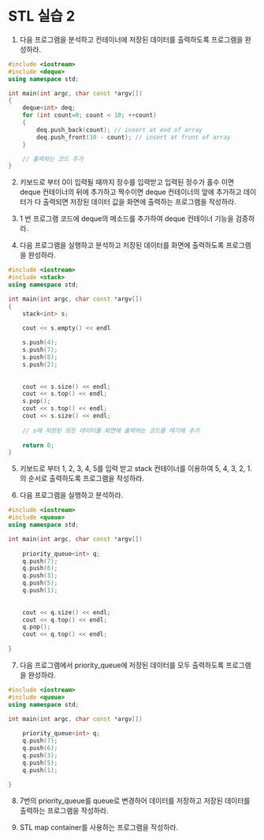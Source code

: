 # STL 실습 2

1. 다음 프로그램을 분석하고 컨테이너에 저장된 데이터를 출력하도록 프로그램을 완성하라.

```c++
#include <iostream>
#include <deque>
using namespace std;

int main(int argc, char const *argv[])
{
    deque<int> deq;
    for (int count=0; count < 10; ++count)
    {
        deq.push_back(count); // insert at end of array
        deq.push_front(10 - count); // insert at front of array
    }

    // 출력하는 코드 추가 
}
```

2. 키보드로 부터 0이 입력될 때까지 정수를 입력받고 입력된 정수가 홀수 이면 deque 컨테이너의 뒤에 추가하고 짝수이면 deque 컨테이너의 앞에 추가하고 데이터가 다 출력되면 저장된 데이터 값을 화면에 출력하는 프로그램을 작성하라.

3. 1 번 프로그램 코드에 deque의 메소드를 추가하여 deque 컨테이너 기능을 검증하라.

4. 다음 프로그램을 실행하고 분석하고 저장된 데이터를 화면에 출력하도록 프로그램을 완성하라. 

```c++
#include <iostream>
#include <stack>
using namespace std;

int main(int argc, char const *argv[])
{
    stack<int> s;

    cout << s.empty() << endl
  
    s.push(4); 
    s.push(7); 
    s.push(8); 
    s.push(2);
 
    
    cout << s.size() << endl;
    cout << s.top() << endl;
    s.pop();
    cout << s.top() << endl;
    cout << s.size() << endl;
  
    // s에 저장된 모든 데이터를 화면에 출력하는 코드를 여기에 추가
    
    return 0;
}
```

5. 키보드로 부터 1, 2, 3, 4, 5를 입력 받고 stack 컨테이너를 이용하여 5, 4, 3, 2, 1. 의 순서로 출력하도록 프로그램을 작성하라.

6. 다음 프로그램을 실행하고 분석하라.

```c++
#include <iostream>
#include <queue>
using namespace std;

int main(int argc, char const *argv[])
    
    priority_queue<int> q;
    q.push(7);
    q.push(6);
    q.push(3);
    q.push(5);
    q.push(1);
  
   
    cout << q.size() << endl;
    cout << q.top() << endl;
    q.pop();
    cout << q.top() << endl;
  
}
```

7. 다음 프로그램에서 priority_queue에 저장된 데이터를 모두 출력하도록 프로그램을 완성하라. 
 
```c++
#include <iostream>
#include <queue>
using namespace std;

int main(int argc, char const *argv[])
    
    priority_queue<int> q;
    q.push(7);
    q.push(6);
    q.push(3);
    q.push(5);
    q.push(1);
  
}
```

8. 7번의 priority_queue를  queue로 변경하어 데이터를 저장하고 저장된 데이터를 출력하는 프로그램을 작성하라.

9. STL map container를 사용하는 프로그램을 작성하라. 


 
